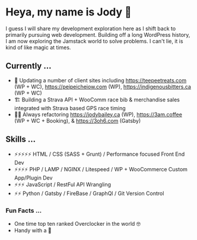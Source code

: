 # Heya, my name is Jody 👋

I guess I will share my development exploration here as I shift back to primarily pursuing web development. Building off a long WordPress history, I am now exploring the Jamstack world to solve problems. I can't lie, it is kind of like magic at times.

## Currently ...
- 🎨 Updating a number of client sites including https://teepeetreats.com (WP + WC), https://peipeicheiow.com (WP), https://indigenousbitters.ca (WP + WC)
- 🏗 Building a Strava API + WooComm race bib & merchandise sales integrated with Strava based GPS race timing
- 👷‍♀️ Always refactoring https://jodybailey.ca (WP), https://3am.coffee (WP + WC + Booking), & https://3oh6.com (Gatsby)

## Skills ...
- ⚡️⚡️⚡️⚡️⚡️  HTML / CSS (SASS + Grunt) / Performance focused Front End Dev
- ⚡️⚡️⚡️⚡️   PHP / LAMP / NGINX / Litespeed / WP + WooCommerce Custom App/Plugin Dev
- ⚡️⚡️⚡️    JavaScript / RestFul API Wrangling
- ⚡️⚡️     Python / Gatsby / FireBase / GraphQl / Git Version Control

### Fun Facts ...
- One time top ten ranked Overclocker in the world 🤓
- Handy with a 📸
